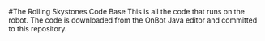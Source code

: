 #The Rolling Skystones Code Base
This is all the code that runs on the robot. 
The code is downloaded from the OnBot Java editor and committed to this repository.